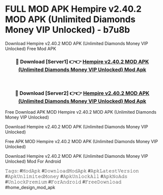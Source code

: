 # FULL MOD APK Hempire v2.40.2 MOD APK (Unlimited Diamonds Money VIP Unlocked) - b7u8b
Download Hempire v2.40.2 MOD APK (Unlimited Diamonds Money VIP Unlocked) Free Mod APK

<div align="center">
<h3>🔴 Download [Server1] 👉👉 <a href="https://apk-comot.site?title=Hempire_v2.40.2_MOD_APK_(Unlimited_Diamonds_Money_VIP_Unlocked)">Hempire v2.40.2 MOD APK (Unlimited Diamonds Money VIP Unlocked) Mod Apk</a></h3><br>

<h3>🔴 Download [Server2] 👉👉 <a href="https://apk-comot.site?title=Hempire_v2.40.2_MOD_APK_(Unlimited_Diamonds_Money_VIP_Unlocked)">Hempire v2.40.2 MOD APK (Unlimited Diamonds Money VIP Unlocked) Mod Apk</a></h3>
</div>


Free Download APK MOD Hempire v2.40.2 MOD APK (Unlimited Diamonds Money VIP Unlocked)

Download Hempire v2.40.2 MOD APK (Unlimited Diamonds Money VIP Unlocked) 

Free APK MOD Hempire v2.40.2 MOD APK (Unlimited Diamonds Money VIP Unlocked) 

Download Hempire v2.40.2 MOD APK (Unlimited Diamonds Money VIP Unlocked) Mod For Android

𝚃𝚊𝚐𝚜: #𝙼𝚘𝚍𝙰𝚙𝚔 #𝙳𝚘𝚠𝚗𝚕𝚘𝚊𝚍𝙼𝚘𝚍𝙰𝚙𝚔 #𝙰𝚙𝚔𝙻𝚊𝚝𝚎𝚜𝚝𝚅𝚎𝚛𝚜𝚒𝚘𝚗 #𝙰𝚙𝚔𝚄𝚗𝚕𝚒𝚖𝚒𝚝𝚎𝚍𝙼𝚘𝚗𝚎𝚢 #𝙰𝚙𝚔𝚄𝚗𝚕𝚘𝚌𝚔𝙰𝚕𝚕 #𝙰𝚙𝚔𝙽𝚘𝙰𝚍𝚜 #𝚄𝚗𝚕𝚘𝚌𝚔𝙿𝚛𝚎𝚖𝚒𝚞𝚖 #𝙵𝚘𝚛𝙰𝚗𝚍𝚛𝚘𝚒𝚍 #𝙵𝚛𝚎𝚎𝙳𝚘𝚠𝚗𝚕𝚘𝚊𝚍 #home_design_mod_apk
